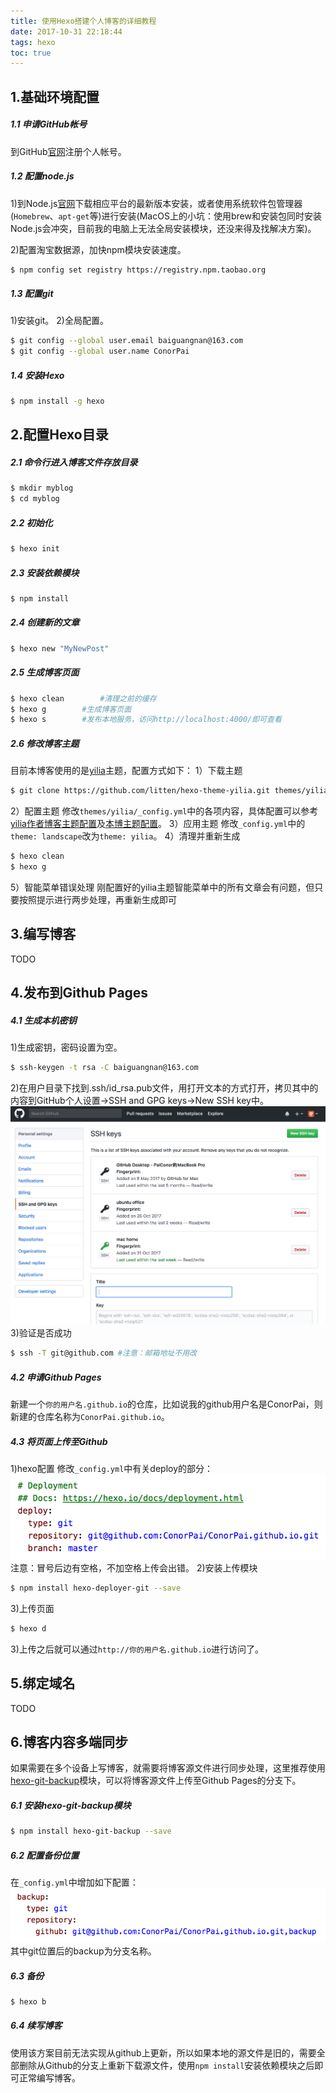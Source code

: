 ```yaml
---
title: 使用Hexo搭建个人博客的详细教程
date: 2017-10-31 22:18:44
tags: hexo
toc: true
---
```


## 1.基础环境配置

##### **1.1 申请GitHub帐号**
到GitHub[官网](https://github.com/)注册个人帐号。

##### **1.2 配置node.js**
1)到Node.js[官网](https://nodejs.org/)下载相应平台的最新版本安装，或者使用系统软件包管理器(`Homebrew`、`apt-get`等)进行安装(MacOS上的小坑：使用brew和安装包同时安装Node.js会冲突，目前我的电脑上无法全局安装模块，还没来得及找解决方案)。

2)配置淘宝数据源，加快npm模块安装速度。
``` bash
$ npm config set registry https://registry.npm.taobao.org
```
##### **1.3 配置git**
1)安装git。
2)全局配置。
``` bash
$ git config --global user.email baiguangnan@163.com
$ git config --global user.name ConorPai
```

##### **1.4 安装Hexo**
``` bash
$ npm install -g hexo
```

## 2.配置Hexo目录

##### **2.1 命令行进入博客文件存放目录**
``` bash
$ mkdir myblog
$ cd myblog
```
##### **2.2 初始化**
``` bash
$ hexo init
```
##### **2.3 安装依赖模块**
``` bash
$ npm install
```
##### **2.4 创建新的文章**
``` bash
$ hexo new "MyNewPost"
```
##### **2.5 生成博客页面**
``` bash
$ hexo clean 		#清理之前的缓存
$ hexo g		#生成博客页面
$ hexo s		#发布本地服务，访问http://localhost:4000/即可查看
```
##### **2.6 修改博客主题**
目前本博客使用的是[yilia](https://github.com/litten/hexo-theme-yilia)主题，配置方式如下：
1）下载主题
``` bash
$ git clone https://github.com/litten/hexo-theme-yilia.git themes/yilia
```
2）配置主题
修改`themes/yilia/_config.yml`中的各项内容，具体配置可以参考[yilia作者博客主题配置](https://github.com/litten/BlogBackup/blob/master/_config.yml)及[本博主题配置](https://github.com/ConorPai/ConorPai.github.io/blob/backup/themes/yilia/_config.yml)。
3）应用主题
修改`_config.yml`中的`theme: landscape`改为`theme: yilia`。
4）清理并重新生成
``` bash
$ hexo clean
$ hexo g
```
5）智能菜单错误处理
刚配置好的yilia主题智能菜单中的所有文章会有问题，但只要按照提示进行两步处理，再重新生成即可

## 3.编写博客
TODO
## 4.发布到Github Pages
##### **4.1 生成本机密钥**
1)生成密钥，密码设置为空。
``` bash
$ ssh-keygen -t rsa -C baiguangnan@163.com
```
2)在用户目录下找到.ssh/id_rsa.pub文件，用打开文本的方式打开，拷贝其中的内容到GitHub个人设置->SSH and GPG keys->New SSH key中。
![设置SSH](confighexo/ssh.png)
3)验证是否成功
``` bash
$ ssh -T git@github.com #注意：邮箱地址不用改
```
##### **4.2 申请Github Pages**
新建一个`你的用户名.github.io`的仓库，比如说我的github用户名是ConorPai，则新建的仓库名称为`ConorPai.github.io`。
##### **4.3 将页面上传至Github**
1)hexo配置
修改`_config.yml`中有关deploy的部分：
![](confighexo/deploy.png)
注意：冒号后边有空格，不加空格上传会出错。
2)安装上传模块
``` bash
$ npm install hexo-deployer-git --save
```
3)上传页面
``` bash
$ hexo d
```
3)上传之后就可以通过`http://你的用户名.github.io`进行访问了。
## 5.绑定域名
TODO
## 6.博客内容多端同步
如果需要在多个设备上写博客，就需要将博客源文件进行同步处理，这里推荐使用[hexo-git-backup](https://github.com/coneycode/hexo-git-backup)模块，可以将博客源文件上传至Github Pages的分支下。
##### **6.1 安装hexo-git-backup模块**
``` bash
$ npm install hexo-git-backup --save
```
##### **6.2 配置备份位置**
在`_config.yml`中增加如下配置：
![](confighexo/backup.png)
其中git位置后的backup为分支名称。
##### **6.3 备份**
``` bash
$ hexo b
```
##### **6.4 续写博客**
使用该方案目前无法实现从github上更新，所以如果本地的源文件是旧的，需要全部删除从Github的分支上重新下载源文件，使用`npm install`安装依赖模块之后即可正常编写博客。